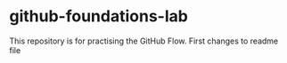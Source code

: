 # github-foundations-lab
This repository is for practising the GitHub Flow.
First changes to readme file
